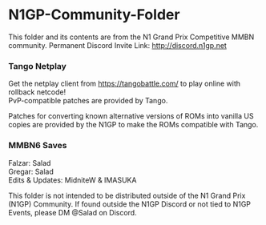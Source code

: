 # N1GP-Community-Folder
 
This folder and its contents are from the N1 Grand Prix Competitive MMBN community. 
Permanent Discord Invite Link: http://discord.n1gp.net  

### Tango Netplay
Get the netplay client from https://tangobattle.com/ to play online with rollback netcode!  
PvP-compatible patches are provided by Tango.  

Patches for converting known alternative versions of ROMs into vanilla US copies are provided by the N1GP to make the ROMs compatible with Tango.  

### MMBN6 Saves  
Falzar: Salad  
Gregar: Salad  
Edits & Updates: MidniteW & IMASUKA  



This folder is not intended to be distributed outside of the N1 Grand Prix (N1GP) Community. If found outside the N1GP Discord or not tied to N1GP Events, please DM @Salad on Discord.
